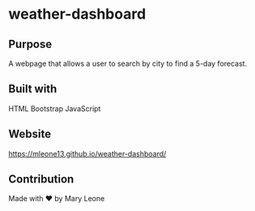 # weather-dashboard

## Purpose

A webpage that allows a user to search by city to find a 5-day forecast. 

## Built with

HTML
Bootstrap
JavaScript

## Website
https://mleone13.github.io/weather-dashboard/

## Contribution

Made with ❤️ by Mary Leone
